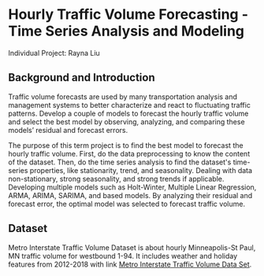 # Hourly Traffic Volume Forecasting - Time Series Analysis and Modeling
Individual Project: Rayna Liu

## Background and Introduction
Traffic volume forecasts are used by many transportation analysis and management systems to better characterize and react to fluctuating traffic patterns. Develop a couple of models to forecast the hourly traffic volume and select the best model by observing, analyzing, and comparing these models’ residual and forecast errors.

The purpose of this term project is to find the best model to forecast the hourly traffic volume. First, do the data preprocessing to know the content of the dataset. Then, do the time series analysis to find the dataset's time-series properties, like stationarity, trend, and seasonality. Dealing with data non-stationary, strong seasonality, and strong trends if applicable. Developing multiple models such as Holt-Winter, Multiple Linear Regression, ARMA, ARIMA, SARIMA, and based models. By analyzing their residual and forecast error, the optimal model was selected to forecast traffic volume.

## Dataset
Metro Interstate Traffic Volume Dataset is about hourly Minneapolis-St Paul, MN traffic volume for westbound 1-94. It includes weather and holiday features from 2012-2018 with link [Metro Interstate Traffic Volume Data Set](https://archive.ics.uci.edu/ml/datasets/Metro+Interstate+Traffic+Volume).
